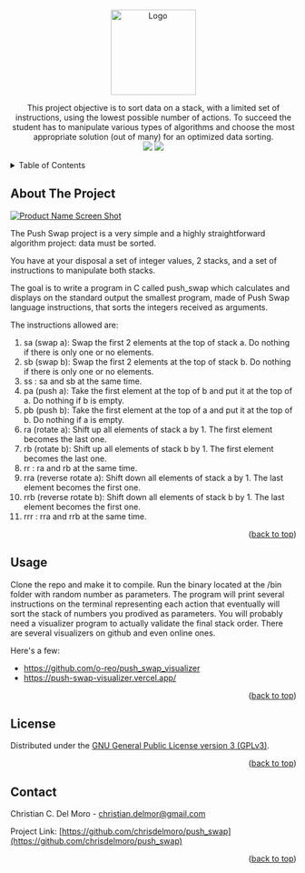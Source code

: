 <div id="top"></div>

<!-- PROJECT SHIELDS -->
<br/>
<p align="center">
    <img src="https://github.com/chrisdelmoro/push_swap/blob/main/resources/repo/push_swapm.png" alt="Logo" width="150" height="150">

  <p align="center">
    This project objective is to sort data on a stack, with a limited set of instructions, using the lowest possible number of actions. To succeed the student has to manipulate various types of algorithms and choose the most appropriate solution (out of many) for an optimized data sorting.
    <br/>
    <img src="https://img.shields.io/badge/Mandatory-OK-brightgreen"/>
    <img src="https://img.shields.io/badge/Final%20Score-86-blue"/>
  </p>
</p>



<!-- TABLE OF CONTENTS -->
<details>
  <summary>Table of Contents</summary>
  <ol>
    <li><a href="#about-the-project">About The Project</a></li>
    <li><a href="#usage">Usage</a></li>
    <li><a href="#license">License</a></li>
    <li><a href="#contact">Contact</a></li>
  </ol>
</details>



<!-- ABOUT THE PROJECT -->
## About The Project

[![Product Name Screen Shot][product-screenshot]](https://github.com/chrisdelmoro/so_long/blob/main/resources/repo/visualizer.gif)

The Push Swap project is a very simple and a highly straightforward algorithm project: data must be sorted.

You have at your disposal a set of integer values, 2 stacks, and a set of instructions
to manipulate both stacks.

The goal is to write a program in C called push_swap which calculates and displays
on the standard output the smallest program, made of Push Swap language instructions,
that sorts the integers received as arguments.

The instructions allowed are:
1. sa (swap a): Swap the first 2 elements at the top of stack a.
Do nothing if there is only one or no elements.
2. sb (swap b): Swap the first 2 elements at the top of stack b.
Do nothing if there is only one or no elements.
3. ss : sa and sb at the same time.
4. pa (push a): Take the first element at the top of b and put it at the top of a.
Do nothing if b is empty.
5. pb (push b): Take the first element at the top of a and put it at the top of b.
Do nothing if a is empty.
6. ra (rotate a): Shift up all elements of stack a by 1.
The first element becomes the last one.
7. rb (rotate b): Shift up all elements of stack b by 1.
The first element becomes the last one.
8. rr : ra and rb at the same time.
9. rra (reverse rotate a): Shift down all elements of stack a by 1.
The last element becomes the first one.
10. rrb (reverse rotate b): Shift down all elements of stack b by 1.
The last element becomes the first one.
11. rrr : rra and rrb at the same time.

<p align="right">(<a href="#top">back to top</a>)</p>


<!-- USAGE EXAMPLES -->
## Usage

Clone the repo and make it to compile. Run the binary located at the /bin folder with random number as parameters. The program will
print several instructions on the terminal representing each action that eventually will sort the stack of numbers you prodived as parameters.
You will probably need a visualizer program to actually validate the final stack order. There are several visualizers on github and even online ones.

Here's a few:
* https://github.com/o-reo/push_swap_visualizer
* https://push-swap-visualizer.vercel.app/


<p align="right">(<a href="#top">back to top</a>)</p>


<!-- LICENSE -->
## License

Distributed under the [GNU General Public License version 3 (GPLv3)](https://www.gnu.org/licenses/gpl-3.0.html).

<p align="right">(<a href="#top">back to top</a>)</p>


<!-- CONTACT -->
## Contact

Christian C. Del Moro - christian.delmor@gmail.com

Project Link: [https://github.com/chrisdelmoro/push_swap](https://github.com/chrisdelmoro/push_swap)

<p align="right">(<a href="#top">back to top</a>)</p>


<!-- MARKDOWN LINKS & IMAGES -->
<!-- https://www.markdownguide.org/basic-syntax/#reference-style-links -->
[product-screenshot]: https://github.com/chrisdelmoro/push_swap/blob/main/resources/repo/visualizer.gif
